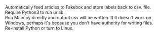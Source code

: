 Automatically feed articles to Fakebox and store labels back to csv. file.   
Require Python3 to run urllib.  
Run Main.py directly and output.csv will be written.
If it doesn't work on Windows, perhaps it's because you don't have authority for writing files.  
Re-install Python or turn to Linux.  
